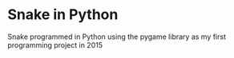 # Snake in Python
Snake programmed in Python using the pygame library as my first programming project in 2015
